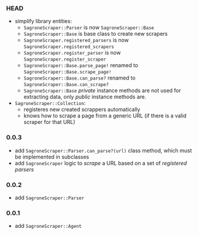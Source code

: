 ### HEAD

- simplify library entities:
  - `SagroneScraper::Parser` is now `SagroneScraper::Base`
  - `SagroneScraper::Base` is base class to create new scrapers
  - `SagroneScraper.registered_parsers` is now `SagroneScraper.registered_scrapers`
  - `SagroneScraper.register_parser` is now `SagroneScraper.register_scraper`
  - `SagroneScraper::Base.parse_page!` renamed to `SagroneScraper::Base.scrape_page!`
  - `SagroneScraper::Base.can_parse?` renamed to `SagroneScraper::Base.can_scrape?`
  - `SagroneScraper::Base` _private_ instance methods are not used for extracting data, only _public_ instance methods are.
- `SagroneScraper::Collection`:
  - registeres new created scrappers automatically
  - knows how to scrape a page from a generic URL (if there is a valid scraper for that URL)

### 0.0.3

- add `SagroneScraper::Parser.can_parse?(url)` class method, which must be  implemented in subclasses
- add `SagroneScraper` logic to _scrape_ a URL based on a set of _registered parsers_

### 0.0.2

- add `SagroneScraper::Parser`

### 0.0.1

- add `SagroneScraper::Agent`

